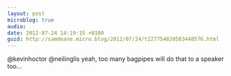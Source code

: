 ```yaml
---
layout: post
microblog: true
audio: 
date: 2012-07-24 14:19:15 +0100
guid: http://samdeane.micro.blog/2012/07/24/t227754820583448576.html
---
```

@kevinhoctor @neilinglis yeah, too many bagpipes will do that to a speaker too...
